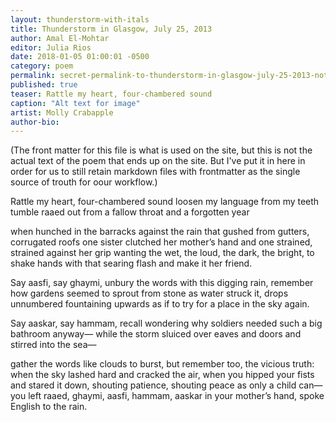 ```yaml
---
layout: thunderstorm-with-itals
title: Thunderstorm in Glasgow, July 25, 2013
author: Amal El-Mohtar
editor: Julia Rios
date: 2018-01-05 01:00:01 -0500
category: poem
permalink: secret-permalink-to-thunderstorm-in-glasgow-july-25-2013-not-for-sharing-yet-please-with-itals
published: true
teaser: Rattle my heart, four-chambered sound
caption: "Alt text for image"
artist: Molly Crabapple
author-bio:
---
```

(The front matter for this file is what is used on the site, but this is not the actual text of the poem that ends up on the site. But I've put it in here in order for us to still retain markdown files with frontmatter as the single source of trouth for oour workflow.)

Rattle my heart, four-chambered sound
loosen my language from my teeth
tumble raaed out from a fallow throat
and a forgotten year

when hunched in the barracks against the rain
that gushed from gutters, corrugated roofs
one sister clutched her mother’s hand
and one strained, strained against her grip
wanting the wet, the loud, the dark, the bright,
to shake hands with that searing flash
and make it her friend.

Say aasfi, say ghaymi,
unbury the words with this digging rain,
remember how gardens seemed to sprout from stone
as water struck it, drops unnumbered
fountaining upwards as if to try
for a place in the sky again.

Say aaskar, say hammam,
recall wondering why soldiers
needed such a big bathroom anyway—
while the storm sluiced over eaves and doors
and stirred into the sea—

gather the words like clouds to burst,
but remember too, the vicious truth:
when the sky lashed hard and cracked the air,
when you hipped your fists and stared it down,
shouting patience, shouting peace
as only a child can—
you left raaed, ghaymi, aasfi, hammam,
aaskar in your mother’s hand,
spoke English to the rain.
